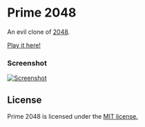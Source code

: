 # Prime 2048
An evil clone of [2048](http://gabrielecirulli.github.io/2048/).

[Play it here!](http://averyrobinson.github.io/Prime-2048)

### Screenshot

[![Screenshot](http://www.averyrobinson.name/prime2048.png)](http://www.averyrobinson.name/prime2048.png)

## License
Prime 2048 is licensed under the [MIT license.](https://github.com/gabrielecirulli/2048/blob/master/LICENSE.txt)
